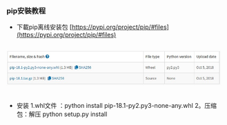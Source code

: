 ### pip安裝教程

- 下載pip离线安装包
[https://pypi.org/project/pip/#files](https://pypi.org/project/pip/#files)

![安装包](https://github.com/F-Monkey/python/blob/master/automate/src/evn/img/pip.jpg)


- 安装
	1.whl文件 ：python install pip-18.1-py2.py3-none-any.whl 
	2。压缩包：解压
		python setup.py install